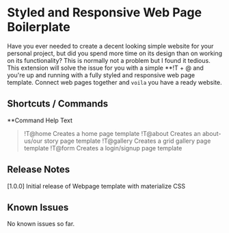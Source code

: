 # Styled and Responsive Web Page Boilerplate

Have you ever needed to create a decent looking simple website for your personal project, but did you spend more time on its design than on working on its functionality?
This is normally not a problem but I found it tedious. This extension will solve the issue for you with a simple **!T + @<page name> and you're up and running with a fully styled and responsive web page template. Connect web pages together and `voila` you have a ready website.

## Shortcuts / Commands

**Command           Help Text

>!T@home            Creates a home page template
>!T@about           Creates an about-us/our story page template
>!T@gallery         Creates a grid gallery page template
>!T@form            Creates a login/signup page template

## Release Notes

[1.0.0]
Initial release of Webpage template with materialize CSS

## Known Issues

No known issues so far.
